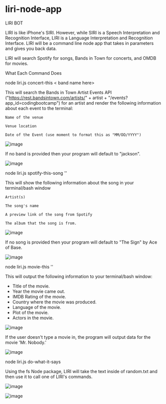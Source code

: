 # liri-node-app

LIRI BOT

LIRI is like iPhone's SIRI. However, while SIRI is a Speech Interpretation and Recognition Interface, LIRI is a Language Interpretation and Recognition Interface. LIRI will be a command line node app that takes in parameters and gives you back data.

LIRI will search Spotify for songs, Bands in Town for concerts, and OMDB for movies.

What Each Command Does

node liri.js concert-this < band name here>

This will search the Bands in Town Artist Events API ("https://rest.bandsintown.com/artists/" + artist + "/events?app_id=codingbootcamp") for an artist and render the following information about each event to the terminal:

    Name of the venue

    Venue location

    Date of the Event (use moment to format this as "MM/DD/YYYY")

![image](https://user-images.githubusercontent.com/50805302/62825979-d6c23700-bb79-11e9-9992-ba587d403cef.png)

If no band is provided then your program will default to "jackson".

![image](https://user-images.githubusercontent.com/50805302/62826179-b2b42500-bb7c-11e9-9186-d901e73a0a56.png)



node liri.js spotify-this-song ''

This will show the following information about the song in your terminal/bash window

    Artist(s)

    The song's name

    A preview link of the song from Spotify

    The album that the song is from.

![image](https://user-images.githubusercontent.com/50805302/62826231-84831500-bb7d-11e9-847b-f4938d2768cb.png)
    

If no song is provided then your program will default to "The Sign" by Ace of Base.

![image](https://user-images.githubusercontent.com/50805302/62826246-b6947700-bb7d-11e9-9980-6ccfe708b815.png)


node liri.js movie-this ''

This will output the following information to your terminal/bash window:

  * Title of the movie.
  * Year the movie came out.
  * IMDB Rating of the movie.
  * Country where the movie was produced.
  * Language of the movie.
  * Plot of the movie.
  * Actors in the movie.

  ![image](https://user-images.githubusercontent.com/50805302/62826259-ea6f9c80-bb7d-11e9-9da9-5a0cbacff5af.png)

If the user doesn't type a movie in, the program will output data for the movie 'Mr. Nobody.'

![image](https://user-images.githubusercontent.com/50805302/62826268-2145b280-bb7e-11e9-9018-bcc68a61eec1.png)


node liri.js do-what-it-says

Using the fs Node package, LIRI will take the text inside of random.txt and then use it to call one of LIRI's commands. 

![image](https://user-images.githubusercontent.com/50805302/62826388-36bbdc00-bb80-11e9-89a4-c9be8a284fde.png)

![image](https://user-images.githubusercontent.com/50805302/62826413-aaf67f80-bb80-11e9-95ab-5701f0c4ed7e.png)

